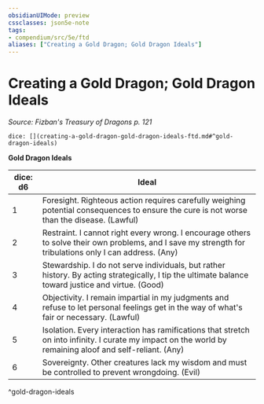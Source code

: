 ```yaml
---
obsidianUIMode: preview
cssclasses: json5e-note
tags:
- compendium/src/5e/ftd
aliases: ["Creating a Gold Dragon; Gold Dragon Ideals"]
---
```

# Creating a Gold Dragon; Gold Dragon Ideals
*Source: Fizban's Treasury of Dragons p. 121* 

`dice: [](creating-a-gold-dragon-gold-dragon-ideals-ftd.md#^gold-dragon-ideals)`

**Gold Dragon Ideals**

| dice: d6 | Ideal |
|----------|-------|
| 1 | Foresight. Righteous action requires carefully weighing potential consequences to ensure the cure is not worse than the disease. (Lawful) |
| 2 | Restraint. I cannot right every wrong. I encourage others to solve their own problems, and I save my strength for tribulations only I can address. (Any) |
| 3 | Stewardship. I do not serve individuals, but rather history. By acting strategically, I tip the ultimate balance toward justice and virtue. (Good) |
| 4 | Objectivity. I remain impartial in my judgments and refuse to let personal feelings get in the way of what's fair or necessary. (Lawful) |
| 5 | Isolation. Every interaction has ramifications that stretch on into infinity. I curate my impact on the world by remaining aloof and self-reliant. (Any) |
| 6 | Sovereignty. Other creatures lack my wisdom and must be controlled to prevent wrongdoing. (Evil) |
^gold-dragon-ideals